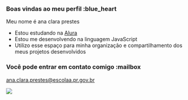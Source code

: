 ### Boas vindas ao meu perfil :blue_heart

Meu nome é ana clara prestes

- Estou estudando na [Alura](https://www.alura.com.br)
- Estou me desenvolvendo na linguagem JavaScript
- Utilizo esse espaço para minha organização e compartilhamento dos meus projetos desenvolvidos

### Você pode entrar em contato comigo :mailbox

ana.clara.prestes@escolaa.pr.gov.br


![](https://media1.tenor.com/m/WfB2PNMXY6AAAAAC/manchester-united-cristiano-ronaldo.gif)
